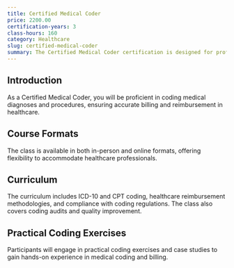 ```yaml
---
title: Certified Medical Coder
price: 2200.00
certification-years: 3
class-hours: 160
category: Healthcare
slug: certified-medical-coder
summary: The Certified Medical Coder certification is designed for professionals specializing in medical coding and billing. This comprehensive class covers ICD-10 coding, CPT coding, and healthcare reimbursement. It equips candidates with the skills needed to accurately code medical diagnoses and procedures for billing and insurance purposes.
---
```


## Introduction

As a Certified Medical Coder, you will be proficient in coding medical diagnoses and procedures, ensuring accurate billing and reimbursement in healthcare.

## Course Formats

The class is available in both in-person and online formats, offering flexibility to accommodate healthcare professionals.

## Curriculum

The curriculum includes ICD-10 and CPT coding, healthcare reimbursement methodologies, and compliance with coding regulations. The class also covers coding audits and quality improvement.

## Practical Coding Exercises

Participants will engage in practical coding exercises and case studies to gain hands-on experience in medical coding and billing.

